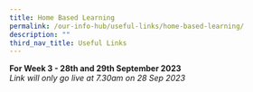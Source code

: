 ```yaml
---
title: Home Based Learning
permalink: /our-info-hub/useful-links/home-based-learning/
description: ""
third_nav_title: Useful Links
---
```

**For Week 3 - 28th and 29th September 2023**<br>
*Link will only go live at 7.30am on 28 Sep 2023*

